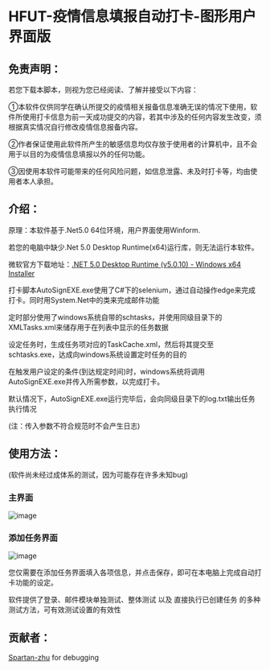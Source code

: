 ﻿# HFUT-疫情信息填报自动打卡-图形用户界面版
## 免责声明：
若您下载本脚本，则视为您已经阅读、了解并接受以下内容：


①本软件仅供同学在确认所提交的疫情相关报备信息准确无误的情况下使用，软件所使用打卡信息为前一天成功提交的内容，若其中涉及的任何内容发生改变，须根据真实情况自行修改疫情信息报备内容。 

②作者保证使用此软件所产生的敏感信息均仅存放于使用者的计算机中，且不会用于以目的为疫情信息填报以外的任何功能。

③因使用本软件可能带来的任何风险问题，如信息泄露、未及时打卡等，均由使用者本人承担。


## 介绍：
原理：本软件基于.Net5.0 64位环境，用户界面使用Winform.

若您的电脑中缺少.Net 5.0 Desktop Runtime(x64)运行库，则无法运行本软件。

微软官方下载地址：[.NET 5.0 Desktop Runtime (v5.0.10) - Windows x64 Installer](https://download.visualstudio.microsoft.com/download/pr/78fa839b-2d86-4ece-9d97-5b9fe6fb66fa/10d406c0d247470daa80691d3b3460a6/windowsdesktop-runtime-5.0.10-win-x64.exe
)

打卡脚本AutoSignEXE.exe使用了C#下的selenium，通过自动操作edge来完成打卡。同时用System.Net中的类来完成邮件功能

定时部分使用了windows系统自带的schtasks，并使用同级目录下的XMLTasks.xml来储存用于在列表中显示的任务数据

设定任务时，生成任务项对应的TaskCache.xml，然后将其提交至schtasks.exe，达成向windows系统设置定时任务的目的

在触发用户设定的条件(到达规定时间)时，windows系统将调用AutoSignEXE.exe并传入所需参数，以完成打卡。

默认情况下，AutoSignEXE.exe运行完毕后，会向同级目录下的log.txt输出任务执行情况

(注：传入参数不符合规范时不会产生日志)





## 使用方法：

(软件尚未经过成体系的测试，因为可能存在许多未知bug)

### 主界面

![image](https://z3.ax1x.com/2021/09/21/4YqE0s.png)

### 添加任务界面

![image](https://z3.ax1x.com/2021/09/21/4YqG7R.png)



您仅需要在添加任务界面填入各项信息，并点击保存，即可在本电脑上完成自动打卡功能的设定。

软件提供了登录、邮件模块单独测试、整体测试 以及 直接执行已创建任务 的多种测试方法，可有效测试设置的有效性

## 贡献者：
[Spartan-zhu](https://github.com/Spartan-zhu) for debugging

